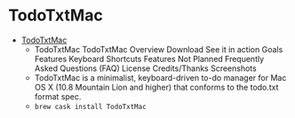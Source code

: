 # TodoTxtMac
- [TodoTxtMac](https://mjdescy.github.io/TodoTxtMac/)
  -  TodoTxtMac TodoTxtMac Overview Download See it in action Goals Features Keyboard Shortcuts Features Not Planned Frequently Asked Questions (FAQ) License Credits/Thanks Screenshots
  - TodoTxtMac is a minimalist, keyboard-driven to-do manager for Mac OS X (10.8 Mountain Lion and higher) that conforms to the todo.txt format spec.
  - `brew cask install TodoTxtMac`
